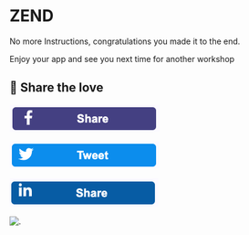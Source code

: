 # ZEND

No more Instructions, congratulations you made it to the end.

Enjoy your app and see you next time for another workshop

## 💚 Share the love

<a href="https://www.facebook.com/sharer/sharer.php?u=https://github.com/DataStax-Academy/battlestax/blob/master/README.md"><img src="./images/share-facebook.png"/></a>

<a href="https://twitter.com/intent/tweet?url=https://github.com/DataStax-Academy/battlestax/blob/master/README.md&text=I attended a wonderful workshop today introducing #Cassandra with #React and #netlify #JAMStack, thank you @Datastax, @clunven, @sonicdmg"><img src="./images/share-twitter.png"/></a>

<a href="https://www.linkedin.com/shareArticle?mini=true&url=https://github.com/DataStax-Academy/battlestax/blob/master/README.md&title=&summary=I attended a wonderful workshop today introducing #Cassandra with #React and #netlify #JAMStack, thank you @Datastax, @clunven, @sonicdmg&source="><img src="./images/share-linkedin.png"/></a>


![.](https://github.com/DataStax-Academy/workshop-spring-data-cassandra/blob/main/images/welldone.jpg?raw=true)